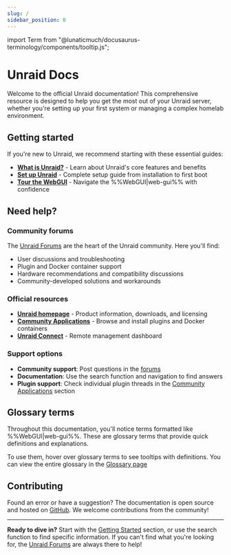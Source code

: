 ```yaml
---
slug: /
sidebar_position: 0
---
```


import Term from "@lunaticmuch/docusaurus-terminology/components/tooltip.js";

# Unraid Docs

Welcome to the official Unraid documentation! This comprehensive resource is designed to help you get the most out of your Unraid server, whether you're setting up your first system or managing a complex homelab environment.

## Getting started

If you're new to Unraid, we recommend starting with these essential guides:

- **[What is Unraid?](unraid-os/getting-started/what-is-unraid.md)** - Learn about Unraid's core features and benefits
- **[Set up Unraid](unraid-os/getting-started/set-up-unraid/create-your-bootable-media.md)** - Complete setup guide from installation to first boot
- **[Tour the WebGUI](./unraid-os/getting-started/explore-the-user-interface/tour-the-web-gui.md)** - Navigate the %%WebGUI|web-gui%% with confidence

## Need help?

### Community forums

The [Unraid Forums](https://forums.unraid.net/) are the heart of the Unraid community. Here you'll find:

- User discussions and troubleshooting
- Plugin and Docker container support
- Hardware recommendations and compatibility discussions
- Community-developed solutions and workarounds

### Official resources

- **[Unraid homepage](https://unraid.net/)** - Product information, downloads, and licensing
- **[Community Applications](https://unraid.net/community/apps)** - Browse and install plugins and Docker containers
- **[Unraid Connect](https://connect.myunraid.net/)** - Remote management dashboard

### Support options

- **Community support**: Post questions in the [forums](https://forums.unraid.net/)
- **Documentation**: Use the search function and navigation to find answers
- **Plugin support**: Check individual plugin threads in the [Community Applications](https://forums.unraid.net/forum/89-community-applications/) section

## Glossary terms

Throughout this documentation, you'll notice terms formatted like %%WebGUI|web-gui%%. These are glossary terms that provide quick definitions and explanations.

To use them, hover over glossary terms to see tooltips with definitions.  You can view the entire glossary in the [Glossary page](glossary.md)

## Contributing

Found an error or have a suggestion? The documentation is open source and hosted on [GitHub](https://github.com/unraid/docs). We welcome contributions from the community!

---

**Ready to dive in?** Start with the [Getting Started](unraid-os/getting-started/what-is-unraid.md) section, or use the search function to find specific information. If you can't find what you're looking for, the [Unraid Forums](https://forums.unraid.net/) are always there to help!
